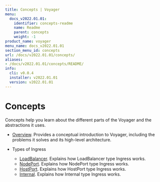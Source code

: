 ```yaml
---
title: Concepts | Voyager
menu:
  docs_v2022.01.01:
    identifier: concepts-readme
    name: Readme
    parent: concepts
    weight: -1
product_name: voyager
menu_name: docs_v2022.01.01
section_menu_id: concepts
url: /docs/v2022.01.01/concepts/
aliases:
- /docs/v2022.01.01/concepts/README/
info:
  cli: v0.0.4
  installer: v2022.01.01
  version: v2022.01.01
---
```


# Concepts

Concepts help you learn about the different parts of the Voyager and the abstractions it uses.

- [Overview](/docs/v2022.01.01/concepts/overview). Provides a conceptual introduction to Voyager, including the problems it solves and its high-level architecture.

- Types of Ingress
  - [LoadBalancer](/docs/v2022.01.01/concepts/ingress-types/loadbalancer). Explains how LoadBalancer type Ingress works.
  - [NodePort](/docs/v2022.01.01/concepts/ingress-types/nodeport). Explains how NodePort type Ingress works.
  - [HostPort](/docs/v2022.01.01/concepts/ingress-types/hostport). Explains how HostPort type Ingress works.
  - [Internal](/docs/v2022.01.01/concepts/ingress-types/internal). Explains how Internal type Ingress works.
